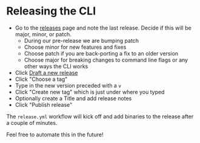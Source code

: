 # Releasing the CLI

- Go to the [releases] page and note the last release. Decide if this will be major, minor, or patch.
  - During our pre-release we are bumping patch
  - Choose minor for new features and fixes
  - Choose patch if you are back-porting a fix to an older version
  - Choose major for breaking changes to command line flags or any other ways the CLI works
- Click [Draft a new release]
- Click "Choose a tag"
- Type in the new version preceded with a `v`
- Click "Create new tag" which is just under where you typed
- Optionally create a Title and add release notes
- Click "Publish release"

The `release.yml` workflow will kick off and add binaries to the release after a couple of minutes.

Feel free to automate this in the future!

[releases]: https://github.com/dependabot/cli/releases
[Draft a new release]: https://github.com/dependabot/cli/releases/new
